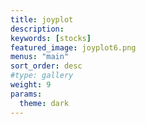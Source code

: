 ```yaml
---
title: joyplot
description: 
keywords: [stocks]
featured_image: joyplot6.png
menus: "main"
sort_order: desc
#type: gallery
weight: 9
params:
  theme: dark
---
```

